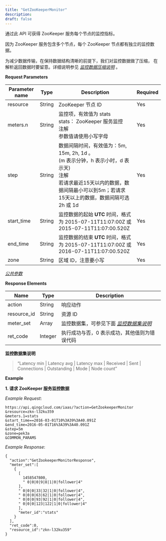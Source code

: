 ```yaml
---
title: "GetZooKeeperMonitor"
description: 
draft: false
---
```




通过此 API 可获得 ZooKeeper 服务每个节点的监控指标。

因为 ZooKeeper 服务包含多个节点，每个 ZooKeeper 节点都有独立的监控数据。

为减少数据传输，在保持数据结构清晰的前提下，我们对监控数据做了压缩， 在解析返回数据时要留意。详细说明参见 [_监控数据压缩说明_](compress.html#monitor-compress) 。

**Request Parameters**

| Parameter name | Type | Description | Required |
| --- | --- | --- | --- |
| resource | String | ZooKeeper 节点 ID | Yes |
| meters.n | String | 监控项，有效值为 stats<br/>stats： ZooKeeper 服务监控<br/>注解<br/>参数值请使用小写字母 | Yes |
| step | String | 数据间隔时间，有效值为：5m, 15m, 2h, 1d 。<br/>(m 表示分钟，h 表示小时，d 表示天)<br/>注解<br/>若请求最近15天以内的数据，数据间隔最小可以到5m；若请求15天以上的数据，数据间隔可选2h 或 1d | Yes |
| start_time | String | 监控数据的起始 **UTC** 时间，格式为 2015-07-11T11:07:00Z 或 2015-07-11T11:07:00.520Z | Yes |
| end_time | String | 监控数据的结束 **UTC** 时间，格式为 2015-07-11T11:07:00Z 或 2016-07-11T11:07:00.520Z | Yes |
| zone | String | 区域 ID，注意要小写 | Yes |

[_公共参数_](../../../parameters/)

**Response Elements**

| Name | Type | Description |
| --- | --- | --- |
| action | String | 响应动作 |
| resource_id | String | 资源 ID |
| meter_set | Array | 监控数据集，可参见下面 [_监控数据集说明_](#zookeeper-data-meaning) |
| ret_code | Integer | 执行成功与否，0 表示成功，其他值则为错误代码 |

**监控数据集说明**

> “Latency min \| Latency avg \| Latency max \| Received \| Sent \| Connections \| Outstanding \| Mode \| Node count”

**Example**

**1\. 请求 ZooKeeper 服务监控数据**

_Example Request_:

```
https://api.qingcloud.com/iaas/?action=GetZookeeperMonitor
&resource=zkn-l32ku359
&meters.1=stats
&start_time==2016-03-01T10%3A39%3A40.091Z
&end_time=2016-05-01T16%3A39%3A40.091Z
&step=5m
&zone=pek3a
&COMMON_PARAMS
```

_Example Response_:

```
{
  "action":"GetZookeeperMonitorResponse",
  "meter_set":[
    {
      [
        1458547800,
        " 0|0|0|9|8|1|0|follower|4"
      ],
      " 0|0|0|33|32|1|0|follower|4",
      " 0|0|0|63|62|1|0|follower|4",
      " 0|0|0|93|92|1|0|follower|4",
      " 0|0|0|123|122|1|0|follower|4"
      ],
      "meter_id":"stats"
    }
  ],
  "ret_code":0,
  "resource_id":"zkn-l32ku359"
}
```
